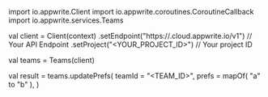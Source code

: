 import io.appwrite.Client
import io.appwrite.coroutines.CoroutineCallback
import io.appwrite.services.Teams

val client = Client(context)
    .setEndpoint("https://<REGION>.cloud.appwrite.io/v1") // Your API Endpoint
    .setProject("<YOUR_PROJECT_ID>") // Your project ID

val teams = Teams(client)

val result = teams.updatePrefs(
    teamId = "<TEAM_ID>", 
    prefs = mapOf( "a" to "b" ), 
)